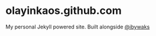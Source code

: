 # olayinkaos.github.com
My personal Jekyll powered site. Built alongside [@ibywaks](https://github.com/ibywaks)
